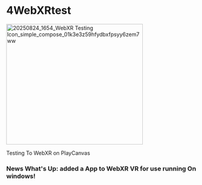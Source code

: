 # 4WebXRtest
<img width="362" height="320" alt="20250824_1654_WebXR Testing Icon_simple_compose_01k3e3z59hfydbxfpsyy6zem7ww" src="https://github.com/user-attachments/assets/0e5755cf-d2d1-4863-9024-9bf9c946c2d0" />

Testing To WebXR on PlayCanvas
### News What's Up: added a App to WebXR VR for use running On windows!
